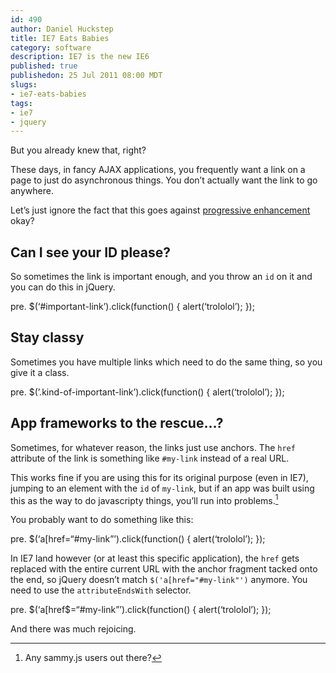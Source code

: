 ```yaml
--- 
id: 490
author: Daniel Huckstep
title: IE7 Eats Babies
category: software
description: IE7 is the new IE6
published: true
publishedon: 25 Jul 2011 08:00 MDT
slugs: 
- ie7-eats-babies
tags: 
- ie7
- jquery
---
```

But you already knew that, right?

These days, in fancy AJAX applications, you frequently want a link on a
page to just do asynchronous things. You don’t actually want the link to
go anywhere.

Let’s just ignore the fact that this goes against [progressive
enhancement](http://en.wikipedia.org/wiki/Progressive_enhancement) okay?

## Can I see your ID please?

So sometimes the link is important enough, and you throw an `id` on it
and you can do this in jQuery.

pre. \$(‘\#important-link’).click(function() { alert(‘trololol’); });

## Stay classy

Sometimes you have multiple links which need to do the same thing, so
you give it a class.

pre. \$(’.kind-of-important-link’).click(function() { alert(‘trololol’);
});

## App frameworks to the rescue…?

Sometimes, for whatever reason, the links just use anchors. The `href`
attribute of the link is something like `#my-link` instead of a real
URL.

This works fine if you are using this for its original purpose (even in
IE7), jumping to an element with the `id` of `my-link`, but if an app
was built using this as the way to do javascripty things, you’ll run
into problems.[^1]

You probably want to do something like this:

pre. \$(‘a[href=“\#my-link”’).click(function() { alert(‘trololol’); });

In IE7 land however (or at least this specific application), the `href`
gets replaced with the entire current URL with the anchor fragment
tacked onto the end, so jQuery doesn’t match `$('a[href="#my-link"')`
anymore. You need to use the `attributeEndsWith` selector.

pre. \$(‘a[href\$=“\#my-link”’).click(function() { alert(‘trololol’);
});

And there was much rejoicing.

[^1]: Any sammy.js users out there?